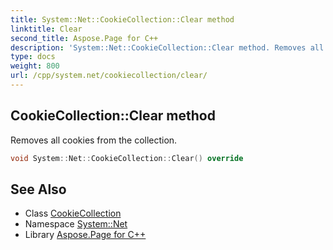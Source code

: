 ```yaml
---
title: System::Net::CookieCollection::Clear method
linktitle: Clear
second_title: Aspose.Page for C++
description: 'System::Net::CookieCollection::Clear method. Removes all cookies from the collection in C++.'
type: docs
weight: 800
url: /cpp/system.net/cookiecollection/clear/
---
```

## CookieCollection::Clear method


Removes all cookies from the collection.

```cpp
void System::Net::CookieCollection::Clear() override
```

## See Also

* Class [CookieCollection](../)
* Namespace [System::Net](../../)
* Library [Aspose.Page for C++](../../../)
